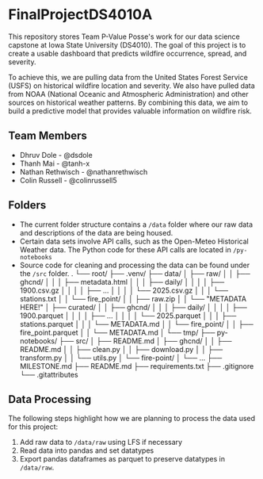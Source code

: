 # FinalProjectDS4010A
This repository stores Team P-Value Posse's work for our data science capstone at Iowa State University (DS4010). The goal of this project is to create a usable dashboard that predicts wildfire occurrence, spread, and severity. 

To achieve this, we are pulling data from the United States Forest Service (USFS) on historical wildfire location and severity. We also have pulled data from NOAA (National Oceanic and Atmospheric Administration) and other sources on historical weather patterns. By combining this data, we aim to build a predictive model that provides valuable information on wildfire risk.

## Team Members
- Dhruv Dole  - @dsdole
- Thanh Mai - @tanh-x
- Nathan Rethwisch - @nathanrethwisch
- Colin Russell - @colinrussell5
  
## Folders
- The current folder structure contains a `/data` folder where our raw data and descriptions of the data are being housed.
- Certain data sets involve API calls, such as the Open-Meteo Historical Weather data. The Python code for these API calls are located in `/py-notebooks`
- Source code for cleaning and processing the data can be found under the `/src` folder.
  .
  └── root/
  ├── .venv/
  ├── data/
  │   ├── raw/
  │   │   ├── ghcnd/
  │   │   │   ├── metadata.html
  │   │   │   ├── daily/
  │   │   │   │   ├── 1900.csv.gz
  │   │   │   │   ├── ...
  │   │   │   │   └── 2025.csv.gz
  │   │   │   └── stations.txt
  │   │   └── fire_point/
  │   │       ├── raw.zip
  │   │       └── "METADATA HERE!"
  │   ├── curated/
  │   │   ├── ghcnd/
  │   │   │   ├── daily/
  │   │   │   │   ├── 1900.parquet
  │   │   │   │   ├── ...
  │   │   │   │   └── 2025.parquet
  │   │   │   ├── stations.parquet
  │   │   │   └── METADATA.md
  │   │   └── fire_point/
  │   │       ├── fire_point.parquet
  │   │       └── METADATA.md
  │   └── tmp/
  ├── py-notebooks/
  ├── src/
  │   ├── README.md
  │   ├── ghcnd/
  │   │   ├── README.md
  │   │   ├── clean.py
  │   │   ├── download.py
  │   │   ├── transform.py
  │   │   └── utils.py
  │   └── fire-point/
  │       └── ...
  ├── MILESTONE.md
  ├── README.md
  ├── requirements.txt
  ├── .gitignore
  └── .gitattributes

## Data Processing
The following steps highlight how we are planning to process the data used for this project:
1. Add raw data to `/data/raw` using LFS if necessary
2. Read data into pandas and set datatypes
3. Export pandas dataframes as parquet to preserve datatypes in `/data/raw`.
